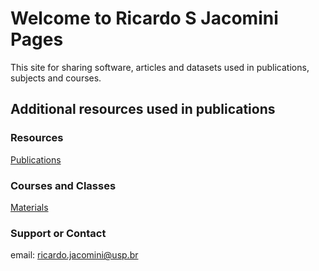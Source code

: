 # Welcome to **Ricardo S Jacomini** Pages

This site for sharing software, articles and datasets used in publications, subjects and courses.



## Additional resources used in publications

### Resources

[Publications](https://github.com/ricardojacomini/ricardojacomini.github.io/blob/master/publications.md)


### Courses and Classes

[Materials](https://github.com/ricardojacomini/ricardojacomini.github.io/blob/master/classes.md)




### Support or Contact

email: ricardo.jacomini@usp.br
